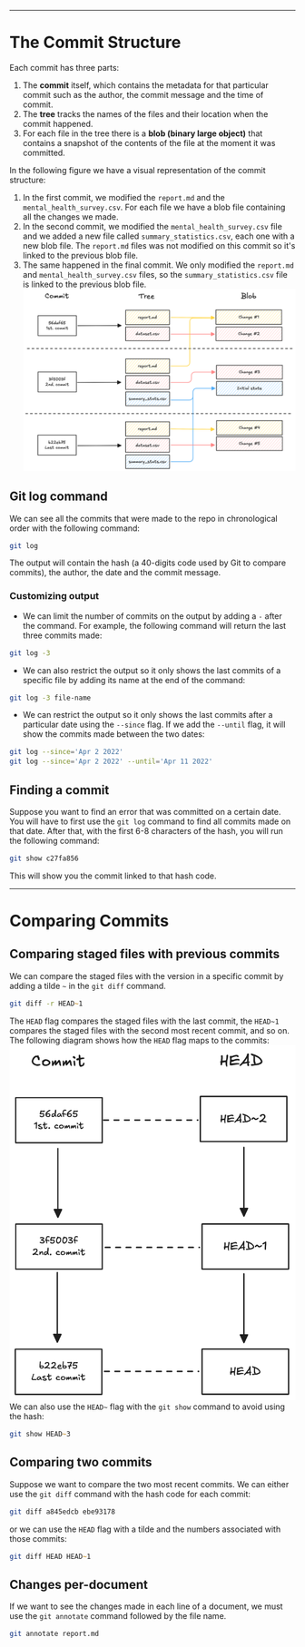 ***
# The Commit Structure

Each commit has three parts:
1. The **commit** itself, which contains the metadata for that particular commit such as the author, the commit message and the time of commit.
2. The **tree** tracks the names of the files and their location when the commit happened.
3. For each file in the tree there is a **blob (binary large object)** that contains a snapshot of the contents of the file at the moment it was committed.

In the following figure we have a visual representation of the commit structure:
1. In the first commit, we modified the `report.md` and the `mental_health_survey.csv`. For each file we have a blob file containing all the changes we made.
2. In the second commit, we modified the `mental_health_survey.csv` file and we added a new file called `summary_statistics.csv`, each one with a new blob file. The `report.md` files was not modified on this commit so it's linked to the previous blob file.
3. The same happened in the final commit. We only modified the `report.md` and `mental_health_survey.csv` files, so the `summary_statistics.csv` file is linked to the previous blob file.
![commit-structure](attachments/commit-structure.png)
## Git log command

We can see all the commits that were made to the repo in chronological order with the following command:
```zsh
git log
```
The output will contain the hash (a 40-digits code used by Git to compare commits), the author, the date and the commit message.
### Customizing output

- We can limit the number of commits on the output by adding a `-` after the command. For example, the following command will return the last three commits made:
```zsh
git log -3
```
- We can also restrict the output so it only shows the last commits of a specific file by adding its name at the end of the command:
```zsh
git log -3 file-name
```
- We can restrict the output so it only shows the last commits after a particular date using the `--since` flag. If we add the `--until` flag, it will show the commits made between the two dates:
```zsh
git log --since='Apr 2 2022'
git log --since='Apr 2 2022' --until='Apr 11 2022'
```
## Finding a commit

Suppose you want to find an error that was committed on a certain date. You will have to first use the `git log` command to find all commits made on that date. After that, with the first 6-8 characters of the hash, you will run the following command:
```zsh
git show c27fa856
```
This will show you the commit linked to that hash code.
***
# Comparing Commits
## Comparing staged files with previous commits

We can compare the staged files with the version in a specific commit by adding a tilde `~` in the `git diff` command.
```zsh
git diff -r HEAD~1
```
The `HEAD` flag compares the staged files with the last commit, the `HEAD~1` compares the staged files with the second most recent commit, and so on. The following diagram shows how the `HEAD` flag maps to the commits:
![commit-history](attachments/commit-history.png)
We can also use the `HEAD~` flag with the `git show` command to avoid using the hash:
```zsh
git show HEAD~3
```
## Comparing two commits

Suppose we want to compare the two most recent commits. We can either use the `git diff` command with the hash code for each commit:
```zsh
git diff a845edcb ebe93178
```
or we can use the `HEAD` flag with a tilde and the numbers associated with those commits:
```zsh
git diff HEAD HEAD~1
```
## Changes per-document

If we want to see the changes made in each line of a document, we must use the `git annotate` command followed by the file name.
```zsh
git annotate report.md
```